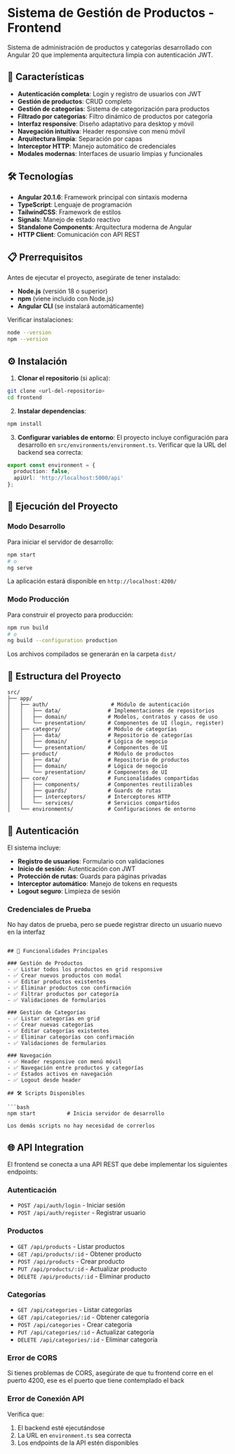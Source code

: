 # Sistema de Gestión de Productos - Frontend

Sistema de administración de productos y categorías desarrollado con Angular 20 que implementa arquitectura limpia con autenticación JWT.

## 🚀 Características

- **Autenticación completa**: Login y registro de usuarios con JWT
- **Gestión de productos**: CRUD completo
- **Gestión de categorías**: Sistema de categorización para productos
- **Filtrado por categorías**: Filtro dinámico de productos por categoría
- **Interfaz responsive**: Diseño adaptativo para desktop y móvil
- **Navegación intuitiva**: Header responsive con menú móvil
- **Arquitectura limpia**: Separación por capas
- **Interceptor HTTP**: Manejo automático de credenciales
- **Modales modernas**: Interfaces de usuario limpias y funcionales

## 🛠️ Tecnologías

- **Angular 20.1.6**: Framework principal con sintaxis moderna
- **TypeScript**: Lenguaje de programación
- **TailwindCSS**: Framework de estilos
- **Signals**: Manejo de estado reactivo
- **Standalone Components**: Arquitectura moderna de Angular
- **HTTP Client**: Comunicación con API REST

## 📋 Prerrequisitos

Antes de ejecutar el proyecto, asegúrate de tener instalado:

- **Node.js** (versión 18 o superior)
- **npm** (viene incluido con Node.js)
- **Angular CLI** (se instalará automáticamente)

Verificar instalaciones:
```bash
node --version
npm --version
```

## ⚙️ Instalación

1. **Clonar el repositorio** (si aplica):
```bash
git clone <url-del-repositorio>
cd frontend
```

2. **Instalar dependencias**:
```bash
npm install
```

3. **Configurar variables de entorno**:
El proyecto incluye configuración para desarrollo en `src/environments/environment.ts`. Verificar que la URL del backend sea correcta:
```typescript
export const environment = {
  production: false,
  apiUrl: 'http://localhost:5000/api'
};
```

## 🚀 Ejecución del Proyecto

### Modo Desarrollo

Para iniciar el servidor de desarrollo:
```bash
npm start
# o
ng serve
```

La aplicación estará disponible en `http://localhost:4200/`

### Modo Producción

Para construir el proyecto para producción:
```bash
npm run build
# o
ng build --configuration production
```

Los archivos compilados se generarán en la carpeta `dist/`

## 📁 Estructura del Proyecto

```
src/
├── app/
│   ├── auth/                    # Módulo de autenticación
│   │   ├── data/               # Implementaciones de repositorios
│   │   ├── domain/             # Modelos, contratos y casos de uso
│   │   └── presentation/       # Componentes de UI (login, register)
│   ├── category/               # Módulo de categorías
│   │   ├── data/               # Repositorio de categorías
│   │   ├── domain/             # Lógica de negocio
│   │   └── presentation/       # Componentes de UI
│   ├── product/                # Módulo de productos
│   │   ├── data/               # Repositorio de productos
│   │   ├── domain/             # Lógica de negocio
│   │   └── presentation/       # Componentes de UI
│   ├── core/                   # Funcionalidades compartidas
│   │   ├── components/         # Componentes reutilizables
│   │   ├── guards/             # Guards de rutas
│   │   ├── interceptors/       # Interceptores HTTP
│   │   └── services/           # Servicios compartidos
│   └── environments/           # Configuraciones de entorno
```

## 🔐 Autenticación

El sistema incluye:
- **Registro de usuarios**: Formulario con validaciones
- **Inicio de sesión**: Autenticación con JWT
- **Protección de rutas**: Guards para páginas privadas
- **Interceptor automático**: Manejo de tokens en requests
- **Logout seguro**: Limpieza de sesión

### Credenciales de Prueba
No hay datos de prueba, pero se puede registrar directo un usuario nuevo en la interfaz
```

## 📱 Funcionalidades Principales

### Gestión de Productos
- ✅ Listar todos los productos en grid responsive
- ✅ Crear nuevos productos con modal
- ✅ Editar productos existentes
- ✅ Eliminar productos con confirmación
- ✅ Filtrar productos por categoría
- ✅ Validaciones de formularios

### Gestión de Categorías
- ✅ Listar categorías en grid
- ✅ Crear nuevas categorías
- ✅ Editar categorías existentes
- ✅ Eliminar categorías con confirmación
- ✅ Validaciones de formularios

### Navegación
- ✅ Header responsive con menú móvil
- ✅ Navegación entre productos y categorías
- ✅ Estados activos en navegación
- ✅ Logout desde header

## 🛠️ Scripts Disponibles

```bash
npm start          # Inicia servidor de desarrollo

Los demás scripts no hay necesidad de correrlos
```

## 🌐 API Integration

El frontend se conecta a una API REST que debe implementar los siguientes endpoints:

### Autenticación
- `POST /api/auth/login` - Iniciar sesión
- `POST /api/auth/register` - Registrar usuario

### Productos
- `GET /api/products` - Listar productos
- `GET /api/products/:id` - Obtener producto
- `POST /api/products` - Crear producto
- `PUT /api/products/:id` - Actualizar producto
- `DELETE /api/products/:id` - Eliminar producto

### Categorías
- `GET /api/categories` - Listar categorías
- `GET /api/categories/:id` - Obtener categoría
- `POST /api/categories` - Crear categoría
- `PUT /api/categories/:id` - Actualizar categoría
- `DELETE /api/categories/:id` - Eliminar categoría

### Error de CORS
Si tienes problemas de CORS, asegúrate de que tu frontend corre en el puerto 4200, ese es el puerto que tiene contemplado el back

### Error de Conexión API
Verifica que:
1. El backend esté ejecutándose
2. La URL en `environment.ts` sea correcta
3. Los endpoints de la API estén disponibles